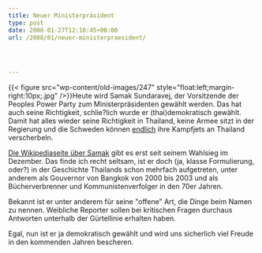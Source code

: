 ```yaml
---
title: Neuer Ministerpräsident
type: post
date: 2008-01-27T12:10:45+00:00
url: /2008/01/neuer-ministerpraesident/




---
```

{{< figure src="wp-content/old-images/247" style="float:left;margin-right:10px;.jpg" />}}Heute wird Samak Sundaravej, der Vorsitzende der Peoples Power Party zum Ministerpräsidenten gewählt werden. Das hat auch seine Richtigkeit, schlie?lich wurde er (thai)demokratisch gewählt. Damit hat alles wieder seine Richtigkeit in Thailand, keine Armee sitzt in der Regierung und die Schweden können [endlich][1] ihre Kampfjets an Thailand verscherbeln.

[Die Wikipediaseite über Samak][2] gibt es erst seit seinem Wahlsieg im Dezember. Das finde ich recht seltsam, ist er doch (ja, klasse Formulierung, oder?) in der Geschichte Thailands schon mehrfach aufgetreten, unter anderem als Gouvernor von Bangkok von 2000 bis 2003 und als Bücherverbrenner und Kommunistenverfolger in den 70er Jahren.

Bekannt ist er unter anderem für seine "offene" Art, die Dinge beim Namen zu nennen. Weibliche Reporter sollen bei kritischen Fragen durchaus Antworten unterhalb der Gürtellinie erhalten haben.

Egal, nun ist er ja demokratisch gewählt und wird uns sicherlich viel Freude in den kommenden Jahren bescheren.

 [1]: http://www.nationmultimedia.com/breakingnews/read.php?newsid=30063478
 [2]: http://en.wikipedia.org/wiki/Samak_Sundaravej
